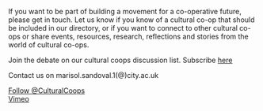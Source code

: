 

If you want to be part of building a movement for a co-operative future, please get in touch. Let us know if you know of a cultural co-op that should be included in our directory, or if you want to connect to other cultural co-ops or share events, resources, research, reflections and stories from the world of cultural co-ops.

Join the debate on our cultural coops discussion list. Subscribe [here](http://www.freelists.org/list/culturalcoop) 

Contact us on marisol.sandoval.1(@)city.ac.uk

[Follow @CulturalCoops](https://twitter.com/CulturalCoops)   
[Vimeo](http://vimeo.com/culturalcoop)

